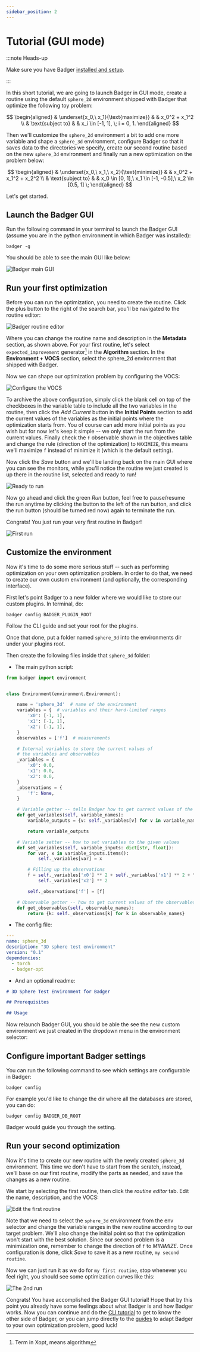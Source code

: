 ```yaml
---
sidebar_position: 2
---
```


# Tutorial (GUI mode)

:::note Heads-up

Make sure you have Badger [installed and setup](./installation).

:::

In this short tutorial, we are going to launch Badger in GUI mode, create a routine using the default `sphere_2d` environment shipped with Badger that optimize the following toy problem:

$$
\begin{aligned}
& \underset{x_0,\ x_1}{\text{maximize}}
& & x_0^2 + x_1^2 \\
& \text{subject to}
& & x_i \in [-1, 1], \; i = 0, 1.
\end{aligned}
$$

Then we'll customize the `sphere_2d` environment a bit to add one more variable and shape a `sphere_3d` environment, configure Badger so that it saves data to the directories we specify, create our second routine based on the new `sphere_3d` environment and finally run a new optimization on the problem below:

$$
\begin{aligned}
& \underset{x_0,\ x_1,\ x_2}{\text{minimize}}
& & x_0^2 + x_1^2 + x_2^2 \\
& \text{subject to}
& & x_0 \in [0, 1],\ x_1 \in [-1, -0.5],\ x_2 \in [0.5, 1] \;
\end{aligned}
$$

Let's get started.

## Launch the Badger GUI

Run the following command in your terminal to launch the Badger GUI (assume you are in the python environment in which Badger was installed):

```shell
badger -g
```

You should be able to see the main GUI like below:

![Badger main GUI](/img/gui/main.png)

## Run your first optimization

Before you can run the optimization, you need to create the routine. Click the plus button to the right of the search bar, you'll be navigated to the routine editor:

![Badger routine editor](/img/getting-started/create_1st_routine.png)

Where you can change the routine name and description in the **Metadata** section, as shown above. For your first routine, let's select `expected_improvement` generator[^generator] in the **Algorithm** section. In the **Environment + VOCS** section, select the sphere_2d environment that shipped with Badger.

Now we can shape our optimization problem by configuring the VOCS:

![Configure the VOCS](/img/getting-started/configure_vocs.png)

To archive the above configuration, simply click the blank cell on top of the checkboxes in the variable table to include all the two variables in the routine, then click the *Add Current* button in the **Initial Points** section to add the current values of the variables as the initial points where the optimization starts from. You of course can add more initial points as you wish but for now let's keep it simple -- we only start the run from the current values. Finally check the `f` observable shown in the objectives table and change the rule (direction of the optimization) to `MAXIMIZE`, this means we'll maximize `f` instead of minimize it (which is the default setting).

Now click the *Save* button and we'll be landing back on the main GUI where you can see the monitors, while you'll notice the routine we just created is up there in the routine list, selected and ready to run!

![Ready to run](/img/getting-started/ready_to_go.png)

Now go ahead and click the green *Run* button, feel free to pause/resume the run anytime by clicking the button to the left of the run button, and click the run button (should be turned red now) again to terminate the run.

Congrats! You just run your very first routine in Badger!

![First run](/img/getting-started/first_run.png)

## Customize the environment

Now it's time to do some more serious stuff -- such as performing optimization on your own optimization problem. In order to do that, we need to create our own custom environment (and optionally, the corresponding interface).

First let's point Badger to a new folder where we would like to store our custom plugins. In terminal, do:

```shell
badger config BADGER_PLUGIN_ROOT
```

Follow the CLI guide and set your root for the plugins.

Once that done, put a folder named `sphere_3d` into the environments dir under your plugins root.

Then create the following files inside that `sphere_3d` folder:

- The main python script:

```python title="__init__.py"
from badger import environment


class Environment(environment.Environment):

    name = 'sphere_3d'  # name of the environment
    variables = {  # variables and their hard-limited ranges
        'x0': [-1, 1],
        'x1': [-1, 1],
        'x2': [-1, 1],
    }
    observables = ['f']  # measurements

    # Internal variables to store the current values of
    # the variables and observables
    _variables = {
        'x0': 0.0,
        'x1': 0.0,
        'x2': 0.0,
    }
    _observations = {
        'f': None,
    }

    # Variable getter -- tells Badger how to get current values of the variables
    def get_variables(self, variable_names):
        variable_outputs = {v: self._variables[v] for v in variable_names}

        return variable_outputs

    # Variable setter -- how to set variables to the given values
    def set_variables(self, variable_inputs: dict[str, float]):
        for var, x in variable_inputs.items():
            self._variables[var] = x

        # Filling up the observations
        f = self._variables['x0'] ** 2 + self._variables['x1'] ** 2 + \
            self._variables['x2'] ** 2

        self._observations['f'] = [f]

    # Observable getter -- how to get current values of the observables
    def get_observables(self, observable_names):
        return {k: self._observations[k] for k in observable_names}
```

- The config file:

```yaml title="configs.yaml"
---
name: sphere_3d
description: "3D sphere test environment"
version: "0.1"
dependencies:
  - torch
  - badger-opt
```

- And an optional readme:

```markdown title="README.md"
# 3D Sphere Test Environment for Badger

## Prerequisites

## Usage
```

Now relaunch Badger GUI, you should be able the see the new custom environment we just created in the dropdown menu in the environment selector:



## Configure important Badger settings

You can run the following command to see which settings are configurable in Badger:

```shell
badger config
```

For example you'd like to change the dir where all the databases are stored, you can do:

```shell
badger config BADGER_DB_ROOT
```

Badger would guide you through the setting.

## Run your second optimization

Now it's time to create our new routine with the newly created `sphere_3d` environment. This time we don't have to start from the scratch, instead, we'll base on our first routine, modify the parts as needed, and save the changes as a new routine.

We start by selecting the first routine, then click the *routine editor* tab. Edit the name, description, and the VOCS:

![Edit the first routine](/img/getting-started/configure_vocs_3d.png)

Note that we need to select the `sphere_3d` environment from the env selector and change the variable ranges in the new routine according to our target problem. We'll also change the initial point so that the optimization won't start with the best solution. Since our second problem is a minimization one, remember to change the direction of `f` to *MINIMIZE*. Once configuration is done, click *Save* to save it as a new routine, `my second routine`.

Now we can just run it as we do for `my first routine`, stop whenever you feel right, you should see some optimization curves like this:

![The 2nd run](/img/getting-started/second_run.png)

Congrats! You have accomplished the Badger GUI tutorial! Hope that by this point you already have some feelings about what Badger is and how Badger works. Now you can continue and do the [CLI tutorial](tutorial_1) to get to know the other side of Badger, or you can jump directly to the [guides](../guides/create-a-plugin#create-an-environment-plugin) to adapt Badger to your own optimization problem, good luck!

[^generator]: Term in Xopt, means algorithm
